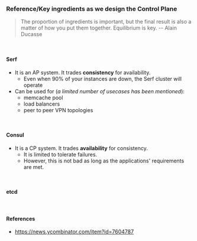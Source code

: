### Reference/Key ingredients as we design the Control Plane

> The proportion of ingredients is important, but the final result is also a matter of how you put them together. Equilibrium is key. 
-- Alain Ducasse

<br />

#### Serf

- It is an AP system. It trades **consistency** for availability.
  - Even when 90% of your instances are down, the Serf cluster will operate
- Can be used for (*a limited number of usecases has been mentioned*):
  - memcache pool
  - load balancers
  - peer to peer VPN topologies

<br />

#### Consul

- It is a CP system. It trades **availability** for consistency.
  - It is limited to tolerate failures.
  - However, this is not bad as long as the applications' requirements are met.

<br />

#### etcd


<br />

#### References

- https://news.ycombinator.com/item?id=7604787
